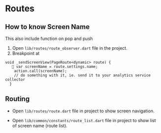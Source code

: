 # Routes

## How to know Screen Name
This also include function on pop and push
1. Open `lib/routes/route_observer.dart` file in the project.
2. Breakpoint at 
```flutter
void _sendScreenView(PageRoute<dynamic> route) {
   🔴 var screenName = route.settings.name;
    action.call(screenName);
    // do something with it, ie. send it to your analytics service collector
  }
```

## Routing
- Open `lib/routes/route.dart` file in project to show screen navigation.

- Open `lib/common/constants/route_list.dart` file in project to show list of screen name (route list).

